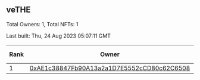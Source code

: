 ## veTHE

Total Owners: 1, Total NFTs: 1

Last built: Thu, 24 Aug 2023 05:07:11 GMT

| Rank | Owner | Voting Power | Influence | NFTs Id |
| --- | --- | --- | --- | --- |
  | 1 | [0xAE1c38847Fb90A13a2a1D7E5552cCD80c62C6508](https://debank.com/profile/0xAE1c38847Fb90A13a2a1D7E5552cCD80c62C6508?chain=bsc) | 2,537,067.957 | 3.69913% | 1 |